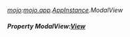 _[mojo](../../modules/mojo/mojo-module.md):[mojo.app](../../modules/mojo/mojo-app.md).[AppInstance](../../modules/mojo/mojo-app-appinstance.md).ModalView_
##### Property ModalView:[View](../../modules/mojo/mojo-app-view.md)
